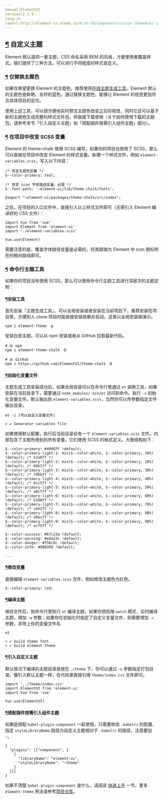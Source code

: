 ```yaml
---
manual:ElementUI
version:2.3.9
lang:zh
rawUrl:http://element-cn.eleme.io/#/zh-CN/component/custom-theme#zai-xiang-mu-zhong-gai-bian-scss-bian-liang
---
```



## [¶](%1925 "") 自定义主题<a name="zi-ding-yi-zhu-ti"></a>


Element 默认提供一套主题，CSS 命名采用 BEM 的风格，方便使用者覆盖样式。我们提供了三种方法，可以进行不同程度的样式自定义。


### [¶](%1926 "") 仅替换主题色<a name="jin-ti-huan-zhu-ti-se"></a>


如果仅希望更换 Element 的主题色，推荐使用[在线主题生成工具](%1466 "")。Element 默认的主题色是鲜艳、友好的蓝色。通过替换主题色，能够让 Element 的视觉更加符合具体项目的定位。



使用上述工具，可以很方便地实时预览主题色改变之后的视觉，同时它还可以基于新的主题色生成完整的样式文件包，供直接下载使用（关于如何使用下载的主题包，请参考本节「引入自定义主题」和「搭配插件按需引入组件主题」部分）。


### [¶](%1927 "") 在项目中改变 SCSS 变量<a name="zai-xiang-mu-zhong-gai-bian-scss-bian-liang"></a>


Element 的 theme-chalk 使用 SCSS 编写，如果你的项目也使用了 SCSS，那么可以直接在项目中改变 Element 的样式变量。新建一个样式文件，例如 `element-variables.scss`，写入以下内容：


```
/* 改变主题色变量 */
$--color-primary: teal;

/* 改变 icon 字体路径变量，必需 */
$--font-path: '~element-ui/lib/theme-chalk/fonts';

@import "~element-ui/packages/theme-chalk/src/index";

```


之后，在项目的入口文件中，直接引入以上样式文件即可（无需引入 Element 编译好的 CSS 文件）：


```
import Vue from 'vue'
import Element from 'element-ui'
import './element-variables.scss'

Vue.use(Element)

```


需要注意的是，覆盖字体路径变量是必需的，将其赋值为 Element 中 icon 图标所在的相对路径即可。



### [¶](%1928 "") 命令行主题工具<a name="ming-ling-xing-zhu-ti-gong-ju"></a>


如果你的项目没有使用 SCSS，那么可以使用命令行主题工具进行深层次的主题定制：


#### [¶](%1469 "")**安装工具**<a name="an-zhuang-gong-ju"></a>


首先安装「主题生成工具」，可以全局安装或者安装在当前项目下，推荐安装在项目里，方便别人 clone 项目时能直接安装依赖并启动，这里以全局安装做演示。


```
npm i element-theme -g

```


安装白垩主题，可以从 npm 安装或者从 GitHub 拉取最新代码。


```
# 从 npm
npm i element-theme-chalk -D

# 从 GitHub
npm i https://github.com/ElementUI/theme-chalk -D

```

#### [¶](%1470 "")**初始化变量文件**<a name="chu-shi-hua-bian-liang-wen-jian"></a>


主题生成工具安装成功后，如果全局安装可以在命令行里通过 `et` 调用工具，如果安装在当前目录下，需要通过 `node_modules/.bin/et` 访问到命令。执行 `-i` 初始化变量文件。默认输出到 `element-variables.scss`，当然你可以传参数指定文件输出目录。


```
et -i [可以自定义变量文件]

> ✔ Generator variables file

```


如果使用默认配置，执行后当前目录会有一个 `element-variables.scss` 文件。内部包含了主题所用到的所有变量，它们使用 SCSS 的格式定义。大致结构如下：


```
$--color-primary: #409EFF !default;
$--color-primary-light-1: mix($--color-white, $--color-primary, 10%) !default; /* 53a8ff */
$--color-primary-light-2: mix($--color-white, $--color-primary, 20%) !default; /* 66b1ff */
$--color-primary-light-3: mix($--color-white, $--color-primary, 30%) !default; /* 79bbff */
$--color-primary-light-4: mix($--color-white, $--color-primary, 40%) !default; /* 8cc5ff */
$--color-primary-light-5: mix($--color-white, $--color-primary, 50%) !default; /* a0cfff */
$--color-primary-light-6: mix($--color-white, $--color-primary, 60%) !default; /* b3d8ff */
$--color-primary-light-7: mix($--color-white, $--color-primary, 70%) !default; /* c6e2ff */
$--color-primary-light-8: mix($--color-white, $--color-primary, 80%) !default; /* d9ecff */
$--color-primary-light-9: mix($--color-white, $--color-primary, 90%) !default; /* ecf5ff */

$--color-success: #67c23a !default;
$--color-warning: #e6a23c !default;
$--color-danger: #f56c6c !default;
$--color-info: #909399 !default;

...

```

#### [¶](%1471 "")**修改变量**<a name="xiu-gai-bian-liang"></a>


直接编辑 `element-variables.scss` 文件，例如修改主题色为红色。


```
$--color-primary: red;

```

#### [¶](%1472 "")**编译主题**<a name="bian-yi-zhu-ti"></a>


保存文件后，到命令行里执行 `et` 编译主题，如果你想启用 `watch` 模式，实时编译主题，增加 `-w` 参数；如果你在初始化时指定了自定义变量文件，则需要增加 `-c` 参数，并带上你的变量文件名


```
et

> ✔ build theme font
> ✔ build element theme

```

#### [¶](%1473 "")**引入自定义主题**<a name="yin-ru-zi-ding-yi-zhu-ti"></a>


默认情况下编译的主题目录是放在 `./theme` 下，你可以通过 `-o` 参数指定打包目录。像引入默认主题一样，在代码里直接引用 `theme/index.css` 文件即可。


```
import '../theme/index.css'
import ElementUI from 'element-ui'
import Vue from 'vue'

Vue.use(ElementUI)

```

#### [¶](%1474 "")**搭配插件按需引入组件主题**<a name="da-pei-cha-jian-an-xu-yin-ru-zu-jian-zhu-ti"></a>


如果是搭配 `babel-plugin-component` 一起使用，只需要修改 `.babelrc` 的配置，指定 `styleLibraryName` 路径为自定义主题相对于 `.babelrc` 的路径，注意要加 `~`。


```
{
  "plugins": [["component", [
    {
      "libraryName": "element-ui",
      "styleLibraryName": "~theme"
    }
  ]]]
}

```


如果不清楚 `babel-plugin-component` 是什么，请阅读 [快速上手](%1039 "") 一节。更多 `element-theme` 用法请参考[项目仓库](%1475 "")。

